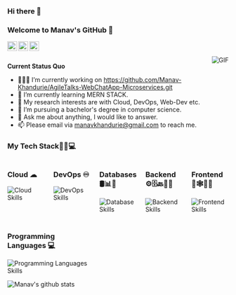 ### Hi there 👋
### Welcome to Manav's GitHub 👋


<a href="https://www.linkedin.com/in/manav-khandurie/">
  <img align="left" alt="LinkedIn" width="22px" src="https://cdn.jsdelivr.net/npm/simple-icons@3.1.0/icons/linkedin.svg" />
</a>
<a href="manavkhandurie@gmail.com">
  <img align="left" alt="'Gmail" width="22px" src="https://cdn.jsdelivr.net/npm/simple-icons@3.1.0/icons/gmail.svg" />
</a>
<a href="https://leetcode.com/manavkhandurie/">
  <img align="left" alt="LeetCode" width="22px" src="https://cdn.jsdelivr.net/npm/simple-icons@3.1.0/icons/leetcode.svg" />
</a>

<br />
<br />

<!-- Hi, I'm N!no 😉, a programmer 👨🏻‍💻 from China 🇨🇳. I'm an open-source professional and always develop in Python 🐍. Currently, I'm working on [scikit-hep/hist](https://github.com/scikit-hep/hist) and [antvis/G6](https://github.com/antvis/G6). Besides programming, I like delicious food 🥗🥩🌮🍣 and doing sports 🏃⛹️‍♂️🏋🏼‍♂️. -->

  <img align="right" alt="GIF" src="https://media.giphy.com/media/iIqmM5tTjmpOB9mpbn/giphy.gif" />

**Current Status Quo**

- 👨🏻‍💻 I’m currently working on https://github.com/Manav-Khandurie/AgileTalks-WebChatApp-Microservices.git
- 🌱 I’m currently learning MERN STACK.
- 🤔 My research interests are with Cloud, DevOps, Web-Dev etc.
- 💼 I’m pursuing a bachelor's degree in computer science.
- 💬 Ask me about anything, I would like to answer.
- 📫 Please email via manavkhandurie@gmail.com to reach me.



### My Tech Stack👨‍💻💻

<div style="display: flex; flex-wrap: wrap; gap: 20px;">

  <!-- Cloud -->
  <div style="flex: 1; max-width: 200px;">
    <h3>Cloud ☁</h3>
    <img src="https://skillicons.dev/icons?i=aws,gcp,azure,firebase,openstack,netlify&perline=3" alt="Cloud Skills">
  </div>

  <!-- DevOps -->
  <div style="flex: 1; max-width: 200px;">
    <h3>DevOps ♾</h3>
    <img src="https://skillicons.dev/icons?i=git,github,githubactions,docker,kubernetes,jenkins&perline=3" alt="DevOps Skills">
  </div>

  <!-- Databases -->
  <div style="flex: 1; max-width: 200px;">
    <h3>Databases 🛢️📊🧾</h3>
    <img src="https://skillicons.dev/icons?i=redis,mysql,mongodb,dynamodb&perline=3" alt="Database Skills">
  </div>

  <!-- Backend -->
  <div style="flex: 1; max-width: 200px;">
    <h3>Backend ⚙️🗄️🔙👨‍💻</h3>
    <img src="https://skillicons.dev/icons?i=nodejs,express,nginx,kafka,rabbitmq,postman&perline=3" alt="Backend Skills">
  </div>

  <!-- Frontend -->
  <div style="flex: 1; max-width: 200px;">
    <h3>Frontend 📱🕸👨‍💻</h3>
    <img src="https://skillicons.dev/icons?i=js,html,css,tailwind,bootstrap,react&perline=3" alt="Frontend Skills">
  </div>

  <!-- Programming Languages -->
  <div style="flex: 1; max-width: 200px;">
    <h3>Programming Languages </>💻</h3>
    <img src="https://skillicons.dev/icons?i=java,python,c,cpp,js&perline=3" alt="Programming Languages Skills">
  </div>

</div>


![Manav's github stats](https://github-readme-stats.vercel.app/api?username=Manav-Khandurie&show_icons=true&hide_border=true)








<!--
**Manav-Khandurie/Manav-Khandurie** is a ✨ _special_ ✨ repository because its `README.md` (this file) appears on your GitHub profile.

Here are some ideas to get you started:

- 🔭 I’m currently working on ...
- 🌱 I’m currently learning ...
- 👯 I’m looking to collaborate on ...
- 🤔 I’m looking for help with ...
- 💬 Ask me about ...
- 📫 How to reach me: ...
- 😄 Pronouns: ...
- ⚡ Fun fact: ...
-->
